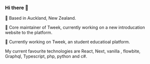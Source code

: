 ### Hi there 👋

📍 Based in Auckland, New Zealand. 

🔮 Core maintainer of Tweek, currently working on a new introducation website to the platform.

🚀 Currently working on Tweek, an student educatioal platform.

My current favourite technologies are React, Next, vanilla , flowbite, Graphql, Typescript, php, python and c#.
